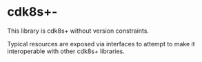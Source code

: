 # cdk8s+-

This library is cdk8s+ without version constraints.

Typical resources are exposed via interfaces to attempt to make it interoperable with other cdk8s+ libraries.
